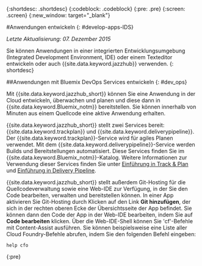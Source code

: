 {:shortdesc: .shortdesc}
{:codeblock: .codeblock}
{:pre: .pre}
{:screen: .screen}
{:new_window: target="_blank"}

#Anwendungen entwickeln 
{: #develop-apps-IDS}

*Letzte Aktualisierung: 07. Dezember 2015*  

Sie können Anwendungen in einer integrierten Entwicklungsumgebung (Integrated Development Environment, IDE) oder einem Texteditor entwickeln oder auch
{{site.data.keyword.jazzhub}} verwenden. {: shortdesc}

##Anwendungen mit Bluemix DevOps Services entwickeln
{: #dev_ops}

Mit {{site.data.keyword.jazzhub_short}} können Sie eine Anwendung in der Cloud entwickeln, überwachen und planen und diese dann in {{site.data.keyword.Bluemix_notm}} bereitstellen.
Sie können innerhalb von Minuten aus einem Quellcode eine aktive Anwendung erhalten.  

{{site.data.keyword.jazzhub_short}} stellt zwei Services bereit: {{site.data.keyword.trackplan}} und {{site.data.keyword.deliverypipeline}}. Der {{site.data.keyword.trackplan}}-Service
wird für agiles Planen verwendet. Mit dem {{site.data.keyword.deliverypipeline}}-Service werden Builds und Bereitstellungen automatisiert. Diese Services finden Sie im {{site.data.keyword.Bluemix_notm}}-Katalog.
Weitere Informationen zur Verwendung dieser Services finden Sie unter [Einführung in Track & Plan](../services/TrackPlan/index.html#gettingstartedtemplate) und [Einführung in Delivery Pipeline](../services/DeliveryPipeline/index.html#getstartwithCD). 

{{site.data.keyword.jazzhub_short}} stellt außerdem Git-Hosting für die Quellcodeverwaltung sowie eine Web-IDE zur Verfügung, in der Sie den Code bearbeiten, verwalten und bereitstellen können. In einer App aktivieren Sie Git-Hosting durch Klicken auf den Link **Git hinzufügen**, der sich in der rechten oberen Ecke der Übersichtsseite der App befindet.
Sie können dann den Code der App in der Web-IDE bearbeiten, indem Sie auf **Code bearbeiten** klicken. Über die
Web-IDE-Shell können Sie 'cf'-Befehle mit Content-Assist
ausführen. Sie können beispielsweise eine Liste aller Cloud Foundry-Befehle abrufen, indem Sie den folgenden
Befehl eingeben:   
```
help cfo
```
{:pre}
